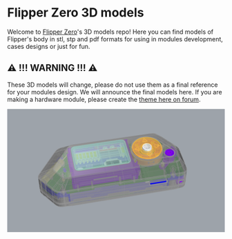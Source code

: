 # Flipper Zero 3D models

Welcome to [Flipper Zero](https://flipperzero.one/zero)'s 3D models repo! Here you can find models of Flipper's body in stl, stp and pdf formats for using in modules development, cases designs or just for fun. 

## ⚠️ !!! WARNING !!! ⚠️

These 3D models will change, please do not use them as a final reference for your modules design. We will announce the final models here. If you are making a hardware module, please create the [theme here on forum](https://forum.flipperzero.one/c/3d-party-modules/15). 

![](/img/models-readme-header.png)
